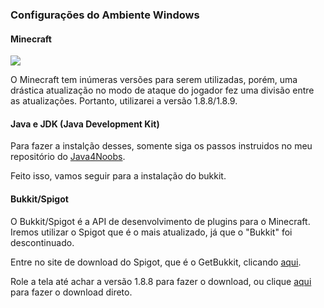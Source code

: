 ### Configurações do Ambiente Windows ###

#### Minecraft
<img src="https://cdn.iconscout.com/icon/free/png-256/java-43-569305.png">

O Minecraft tem inúmeras versões para serem utilizadas, porém, uma drástica atualização no modo de ataque do jogador fez uma divisão entre as atualizações. Portanto, utilizarei a versão 1.8.8/1.8.9.

#### Java e JDK (Java Development Kit)

Para fazer a instalção desses, somente siga os passos instruidos no meu repositório do <a href="https://github.com/paulorievrs/java4noobs/blob/master/2%20-%20Ambiente/2.1-Ambiente-Windows.md" >Java4Noobs</a>.

Feito isso, vamos seguir para a instalação do bukkit.

#### Bukkit/Spigot

O Bukkit/Spigot é a API de desenvolvimento de plugins para o Minecraft. Iremos utilizar o Spigot que é o mais atualizado, já que o "Bukkit" foi descontinuado.

Entre no site de download do Spigot, que é o GetBukkit, clicando <a href="https://getbukkit.org/download/spigot">aqui</a>.

Role a tela até achar a versão 1.8.8 para fazer o download, ou clique <a href="https://getbukkit.org/get/hNiHm0tuqAg1Xg7w7zudk63uHr0xo48D"> aqui </a> para fazer o download direto.





